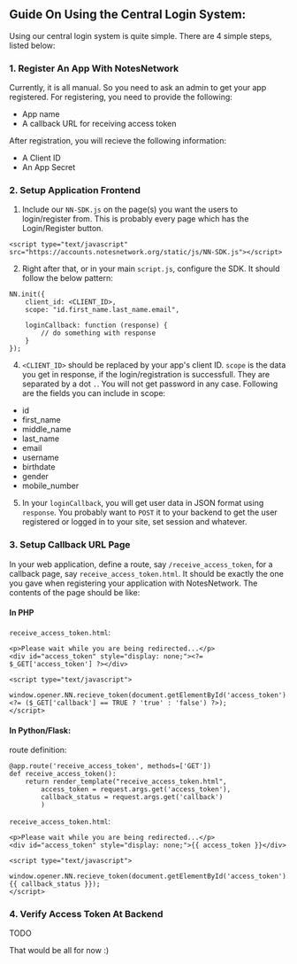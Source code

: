 ## Guide On Using the Central Login System:

Using our central login system is quite simple. There are 4 simple steps, listed below:

### 1. Register An App With NotesNetwork

Currently, it is all manual. So you need to ask an admin to get your app registered. For registering, you need to provide the following:

- App name
- A callback URL for receiving access token

After registration, you will recieve the following information:

- A Client ID
- An App Secret

### 2. Setup Application Frontend

1. Include our `NN-SDK.js` on the page(s) you want the users to login/register from. This is probably every page which has the Login/Register button.
```
<script type="text/javascript" src="https://accounts.notesnetwork.org/static/js/NN-SDK.js"></script>
```

2. Right after that, or in your main `script.js`, configure the SDK. It should follow the below pattern:
```
NN.init({
	client_id: <CLIENT_ID>,
	scope: "id.first_name.last_name.email",

	loginCallback: function (response) {
		// do something with response
	}
});
```

4. `<CLIENT_ID>` should be replaced by your app's client ID. `scope` is the data you get in response, if the login/registration is successfull. They are separated by a dot `.`. You will not get password in any case. Following are the fields you can include in scope:

- id
- first_name
- middle_name
- last_name
- email
- username
- birthdate
- gender
- mobile_number

5. In your `loginCallback`, you will get user data in JSON format using `response`. You probably want to `POST` it to your backend to get the user registered or logged in to your site, set session and whatever.

### 3. Setup Callback URL Page

In your web application, define a route, say `/receive_access_token`, for a callback page, say `receive_access_token.html`. It should be exactly the one you gave when registering your application with NotesNetwork. The contents of the page should be like:

#### In PHP

`receive_access_token.html`:
```
<p>Please wait while you are being redirected...</p>
<div id="access_token" style="display: none;"><?= $_GET['access_token'] ?></div>

<script type="text/javascript">
	window.opener.NN.recieve_token(document.getElementById('access_token').innerHTML, <?= ($_GET['callback'] == TRUE ? 'true' : 'false') ?>);
</script>
```

#### In Python/Flask:

route definition:
```
@app.route('receive_access_token', methods=['GET'])
def receive_access_token():
	return render_template("receive_access_token.html",
		access_token = request.args.get('access_token'),
		callback_status = request.args.get('callback')
		)
```

`receive_access_token.html`:
```
<p>Please wait while you are being redirected...</p>
<div id="access_token" style="display: none;">{{ access_token }}</div>

<script type="text/javascript">
	window.opener.NN.recieve_token(document.getElementById('access_token').innerHTML, {{ callback_status }});
</script>
```

### 4. Verify Access Token At Backend

TODO

That would be all for now :)
